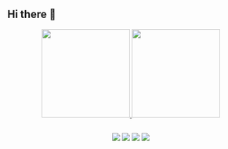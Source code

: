 ## Hi there 👋

<div align="center">
  <a href="https://github.com/lramos33">
  <img height="180em" src="https://github-readme-stats.vercel.app/api?username=lramos33&show_icons=true&theme=react&include_all_commits=true&count_private=true&hide=stars,issues&hide_rank=true" />
  <img height="180em" src="https://github-readme-stats.vercel.app/api/top-langs/?username=lramos33&layout=compact&langs_count=7&theme=react&hide=shell" />
</div>
  
  ##
  
<div align="center">
  <a hef="">
    <img src="https://img.shields.io/badge/LinkedIn-0077B5?style=for-the-badge&logo=linkedin&logoColor=white"
  </a>
  <a hef="">
    <img src="https://img.shields.io/badge/Instagram-E4405F?style=for-the-badge&logo=instagram&logoColor=white"
  </a>
  <a hef="">
    <img src="https://img.shields.io/badge/Gmail-D14836?style=for-the-badge&logo=gmail&logoColor=white"
  </a>
  <a hef="">
    <img src="https://img.shields.io/badge/Spotify-1ED760?&style=for-the-badge&logo=spotify&logoColor=white"
  </a>
</div>
